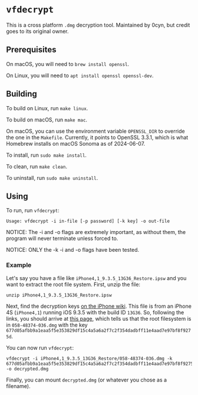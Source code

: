# `vfdecrypt`

This is a cross platform `.dmg` decryption tool. Maintained by 0cyn, but credit goes to its original owner.


## Prerequisites

On macOS, you will need to `brew install openssl`.

On Linux, you will need to `apt install openssl openssl-dev`.


## Building

To build on Linux, run `make linux`.

To build on macOS, run `make mac`.

On macOS, you can use the environment variable `OPENSSL_DIR` to override the one in the `Makefile`. Currently, it points to OpenSSL 3.3.1, which is what Homebrew installs on macOS Sonoma as of 2024-06-07.

To install, run `sudo make install`.

To clean, run `make clean`.

To uninstall, run `sudo make uninstall`.


## Using

To run, run `vfdecrypt`:

```
Usage: vfdecrypt -i in-file [-p password] [-k key] -o out-file
```

NOTICE: The -i and -o flags are extremely important, as without them, the program will never terminate unless forced to.

NOTICE: ONLY the -k -i and -o flags have been tested.

### Example
Let's say you have a file like `iPhone4,1_9.3.5_13G36_Restore.ipsw` and you want to extract the root file system. First, unzip the file:

```
unzip iPhone4,1_9.3.5_13G36_Restore.ipsw
```

Next, find the decryption keys [on the iPhone wiki](https://www.theiphonewiki.com/wiki/Firmware_Keys#Firmware_Versions). This file is from an iPhone 4S (`iPhone4,1`) running iOS 9.3.5 with the build ID `13G36`. So, following the links, you should arrive at [this page](https://www.theiphonewiki.com/wiki/Genoa_13G36_(iPhone4,1)), which tells us that the root filesystem is in `058-48374-036.dmg` with the key `677d05afbb9a1eaa5f5e353829df15c4a5a6a2f7c2f354dadbff11e4aad7e97bf8f9275d`.

You can now run `vfdecrypt`:

```
vfdecrypt -i iPhone4,1_9.3.5_13G36_Restore/058-48374-036.dmg -k 677d05afbb9a1eaa5f5e353829df15c4a5a6a2f7c2f354dadbff11e4aad7e97bf8f9275d -o decrypted.dmg
```

Finally, you can mount `decrypted.dmg` (or whatever you chose as a filename).
